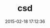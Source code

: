 ---
layout: post
title:  "csd"
repo:   "csd/csd"
date:   2015-02-18 17:12:36
gemurl: http://github.com/csd/csd
---